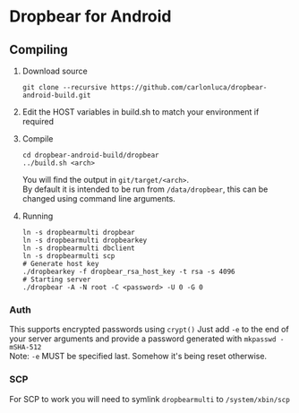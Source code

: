 # Dropbear for Android

## Compiling
1. Download source
    ```shell
    git clone --recursive https://github.com/carlonluca/dropbear-android-build.git
    ```

2. Edit the HOST variables in build.sh to match your environment if required  
3. Compile
    ```shell
    cd dropbear-android-build/dropbear
    ../build.sh <arch>
    ```

    You will find the output in `git/target/<arch>`.  
    By default it is intended to be run from `/data/dropbear`, this can be changed using command line arguments.
4. Running

    ```shell
    ln -s dropbearmulti dropbear
    ln -s dropbearmulti dropbearkey
    ln -s dropbearmulti dbclient
    ln -s dropbearmulti scp
    # Generate host key
    ./dropbearkey -f dropbear_rsa_host_key -t rsa -s 4096
    # Starting server
    ./dropbear -A -N root -C <password> -U 0 -G 0
    ```

### Auth
This supports encrypted passwords using `crypt()`
Just add `-e` to the end of your server arguments and provide a password generated with `mkpasswd -mSHA-512`  
Note: `-e` MUST be specified last. Somehow it's being reset otherwise.

### SCP
For SCP to work you will need to symlink `dropbearmulti` to `/system/xbin/scp`
